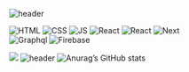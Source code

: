 ![header](https://capsule-render.vercel.app/api?type=waving&color=white&height=300&section=header&text=Double%20Shine&fontSize=90)

![HTML](https://img.shields.io/badge/HTML5-E34F26?style=flat-square&logo=HTML5&logoColor=black)
![CSS](https://img.shields.io/badge/CSS-1572B6?style=flat-square&logo=CSS3&logoColor=black)
![JS](https://img.shields.io/badge/JavaScript-F7DF1E?style=flat-square&logo=JavaScript&logoColor=black)
![React](https://img.shields.io/badge/React-61DAFB?style=flat-square&logo=React&logoColor=black)
![React](https://img.shields.io/badge/ReactNative-61DAFB?style=flat-square&logo=React&logoColor=black)
![Next](https://img.shields.io/badge/Next.js-000000?style=flat-square&logo=Next.js&logoColor=white)
<br>
![Graphql](https://img.shields.io/badge/Graphql-E10098?style=flat-square&logo=Graphql&logoColor=white)
![Firebase](https://img.shields.io/badge/Firebase-E10098?style=flat-square&logo=Firebase&logoColor=white)

<a href="mailto:jhlcoder@gmail.com" target="email"><img src="https://img.shields.io/badge/jhlcoder@gmail.com-EA4335?style=flat&logo=Gmail&logoColor=white"/></a>
![header](https://capsule-render.vercel.app/api?type=soft&color=gradient&height=100&section=header&text=Junior-Developer&fontSize=50)
![Anurag’s GitHub stats](https://github-readme-stats.vercel.app/api?username=ioijhioi&show_icons=true&theme=buefy)
